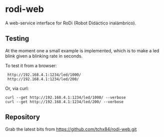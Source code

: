 rodi-web
========
A web-service interface for RoDi (Robot Didáctico inalámbrico).

Testing
-------
At the moment one a small example is implemented, which is to make a led blink
given a blinking rate in seconds.

To test it from a browser:

```
 http://192.168.4.1:1234/led/1000/
 http://192.168.4.1:1234/led/200/
```
Or, via curl:

```
curl --get http://192.168.4.1:1234/led/1000/ --verbose
curl --get http://192.168.4.1:1234/led/200/ --verbose
```

Repository
----------
Grab the latest bits from https://github.com/tchx84/rodi-web.git
